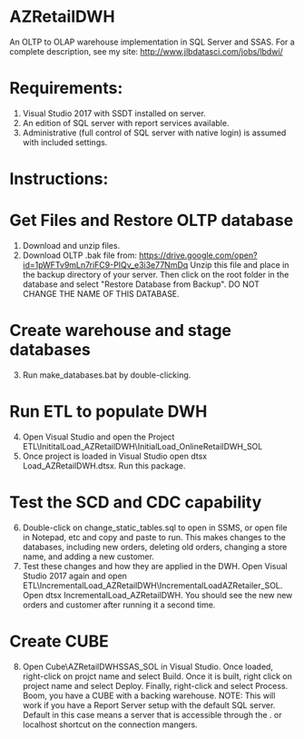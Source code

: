 
# AZRetailDWH
An OLTP to OLAP warehouse implementation in SQL Server and SSAS. For a complete description, see my site: http://www.jlbdatasci.com/jobs/lbdwi/

# Requirements: 
1) Visual Studio 2017 with SSDT installed on server.
2) An edition of SQL server with report services available. 
3) Administrative (full control of SQL server with native login) is assumed with included settings. 

# Instructions:

# Get Files and Restore OLTP database
1) Download and unzip files. 
2) Download OLTP .bak file from: https://drive.google.com/open?id=1pWFTv9mLn7riFC9-PIQv_e3i3e77NmDq
Unzip this file and place in the backup directory of your server. Then click on the root folder in the database and select "Restore Database from Backup".  DO NOT CHANGE THE NAME OF THIS DATABASE.

# Create warehouse and stage databases
3) Run make_databases.bat by double-clicking.

# Run ETL to populate DWH

4) Open Visual Studio and open the Project ETL\InititalLoad_AZRetailDWH\InitialLoad_OnlineRetailDWH_SOL
5) Once project is loaded in Visual Studio open dtsx Load_AZRetailDWH.dtsx. Run this package.

# Test the SCD and CDC capability

6) Double-click on change_static_tables.sql to open in SSMS, or open file in Notepad, etc and copy and paste to run. This makes changes to the databases, including new orders, deleting old orders, changing a store name, and adding a new customer.
7) Test these changes and how they are applied in the DWH. Open Visual Studio 2017 again and open ETL\IncrementalLoad_AZRetailDWH\IncrementalLoadAZRetailer_SOL. Open dtsx IncrementalLoad_AZRetailDWH. You should see the new new orders and customer after running it a second time.

# Create CUBE

8) Open Cube\AZRetailDWHSSAS_SOL in Visual Studio. Once loaded, right-click on projct name and select Build. Once it is built, right click on project name and select Deploy. Finally, right-click and select Process. Boom, you have a CUBE with a backing warehouse. NOTE: This will work if you have a Report Server setup with the default SQL server. Default in this case means a server that is accessible through the . or localhost shortcut on the connection mangers.
